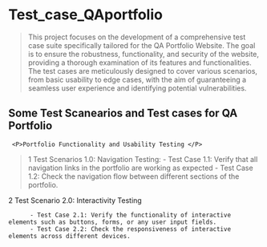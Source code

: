 # Test_case_QAportfolio
>This project focuses on the development of a comprehensive test case suite specifically tailored for the QA Portfolio Website. 
>The goal is to ensure the robustness, functionality, and security of the website, providing a thorough examination of its features and functionalities.
>The test cases are meticulously designed to cover various scenarios, from basic usability to edge cases, with the aim of guaranteeing
>a seamless user experience and identifying potential vulnerabilities.

## Some Test Scanearios and Test cases for QA Portfolio
  
     <P>Portfolio Functionality and Usability Testing </P>
   >1 Test Scenarios 1.0: Navigation Testing:
        - Test Case 1.1: Verify that all navigation links in the portfolio are working as expected
        - Test Case 1.2: Check the navigation flow between different sections of the portfolio.
               
         

 
   2 Test Scenario 2.0:  Interactivity Testing</h>
     	
          -	Test Case 2.1: Verify the functionality of interactive elements such as buttons, forms, or any user input fields.
          - Test Case 2.2: Check the responsiveness of interactive elements across different devices. 
     
     
